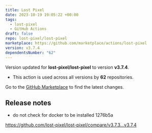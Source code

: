 ```yaml
---
title: Lost Pixel
date: 2023-10-19 19:05:22 +00:00
tags:
  - lost-pixel
  - GitHub Actions
draft: false
repo: lost-pixel/lost-pixel
marketplace: https://github.com/marketplace/actions/lost-pixel
version: v3.7.4
dependentsNumber: "62"
---
```



Version updated for **lost-pixel/lost-pixel** to version **v3.7.4**.
- This action is used across all versions by **62** repositories.

Go to the [GitHub Marketplace](https://github.com/marketplace/actions/lost-pixel) to find the latest changes.

## Release notes

- do not check for docker to be installed  1276b5a

https://github.com/lost-pixel/lost-pixel/compare/v3.7.3...v3.7.4
